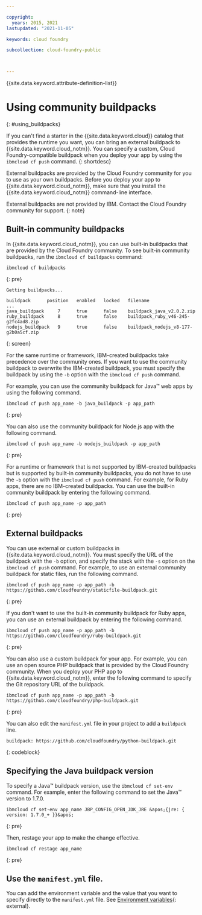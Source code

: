 ```yaml
---

copyright:
  years: 2015, 2021
lastupdated: "2021-11-05"

keywords: cloud foundry

subcollection: cloud-foundry-public



---
```



{{site.data.keyword.attribute-definition-list}}

# Using community buildpacks
{: #using_buildpacks}

If you can't find a starter in the {{site.data.keyword.cloud}} catalog that provides the runtime you want, you can bring an external buildpack to {{site.data.keyword.cloud_notm}}. You can specify a custom, Cloud Foundry-compatible buildpack when you deploy your app by using the `ibmcloud cf push` command.
{: shortdesc}

External buildpacks are provided by the Cloud Foundry community for you to use as your own buildpacks. Before you deploy your app to {{site.data.keyword.cloud_notm}}, make sure that you install the {{site.data.keyword.cloud_notm}} command-line interface.

External buildpacks are not provided by IBM. Contact the Cloud Foundry community for support.
{: note}

## Built-in community buildpacks

In {{site.data.keyword.cloud_notm}}, you can use built-in buildpacks that are provided by the Cloud Foundry community. To see built-in community buildpacks, run the `ibmcloud cf buildpacks` command:

```text
ibmcloud cf buildpacks
```
{: pre}

```text
Getting buildpacks...

buildpack      position   enabled   locked   filename
...
java_buildpack     7      true      false    buildpack_java_v2.0.2.zip
ruby_buildpack     8      true      false    buildpack_ruby_v46-245-g2fc4ad8.zip
nodejs_buildpack   9      true      false    buildpack_nodejs_v8-177-g2b0a5cf.zip
```
{: screen}


For the same runtime or framework, IBM-created buildpacks take precedence over the community ones. If you want to use the community buildpack to overwrite the IBM-created buildpack, you must specify the buildpack by using the `-b` option with the `ibmcloud cf push` command.

For example, you can use the community buildpack for Java&trade; web apps by using the following command.

```text
ibmcloud cf push app_name -b java_buildpack -p app_path
```
{: pre}

You can also use the community buildpack for Node.js app with the following command.

```text
ibmcloud cf push app_name -b nodejs_buildpack -p app_path
```
{: pre}

For a runtime or framework that is not supported by IBM-created buildpacks but is supported by built-in community buildpacks, you do not have to use the `-b` option with the `ibmcloud cf push` command. For example, for Ruby apps, there are no IBM-created buildpacks. You can use the built-in community buildpack by entering the following command.

```text
ibmcloud cf push app_name -p app_path
```
{: pre}

## External buildpacks

You can use external or custom buildpacks in {{site.data.keyword.cloud_notm}}. You must specify the URL of the buildpack with the `-b` option, and specify the stack with the `-s` option on the `ibmcloud cf push` command. For example, to use an external community buildpack for static files, run the following command.

```text
ibmcloud cf push app_name -p app_path -b https://github.com/cloudfoundry/staticfile-buildpack.git
```
{: pre}

If you don't want to use the built-in community buildpack for Ruby apps, you can use an external buildpack by entering the following command.

```text
ibmcloud cf push app_name -p app_path -b https://github.com/cloudfoundry/ruby-buildpack.git
```
{: pre}

You can also use a custom buildpack for your app. For example, you can use an open source PHP buildpack that is provided by the Cloud Foundry community. When you deploy your PHP app to {{site.data.keyword.cloud_notm}}, enter the following command to specify the Git repository URL of the buildpack.

```text
ibmcloud cf push app_name -p app_path -b https://github.com/cloudfoundry/php-buildpack.git
```
{: pre}

You can also edit the `manifest.yml` file in your project to add a `buildpack` line.

```text
buildpack: https://github.com/cloudfoundry/python-buildpack.git
```
{: codeblock}


## Specifying the Java buildpack version

To specify a Java&trade; buildpack version, use the `ibmcloud cf set-env` command. For example, enter the following command to set the Java&trade; version to 1.7.0.

```text
ibmcloud cf set-env app_name JBP_CONFIG_OPEN_JDK_JRE &apos;{jre: { version: 1.7.0_+ }}&apos;
```
{: pre}

Then, restage your app to make the change effective.

```text
ibmcloud cf restage app_name
```
{: pre}

## Use the `manifest.yml` file.

You can add the environment variable and the value that you want to specify directly to the `manifest.yml` file. See [Environment variables](https://docs.cloudfoundry.org/devguide/deploy-apps/manifest.html#env-block){: external}.


